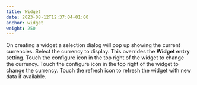 ```yaml
---
title: Widget
date: 2023-08-12T12:37:04+01:00
anchor: widget
weight: 250
---
```


On creating a widget a selection dialog will pop up showing the
current currencies. Select the currency to display. This overrides the
**Widget entry** setting. Touch the configure icon in the top right of
the widget to change the currency. Touch the configure icon in the top right of
the widget to change the currency. Touch the refresh icon to refresh
the widget with new data if available.
